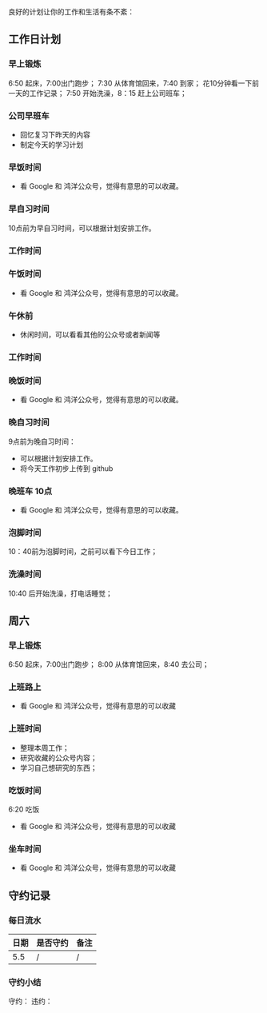 
良好的计划让你的工作和生活有条不紊：

## 

## 工作日计划

### 早上锻炼

6:50 起床，7:00出门跑步；
7:30 从体育馆回来，7:40 到家；
花10分钟看一下前一天的工作记录；
7:50 开始洗澡，8：15 赶上公司班车；


### 公司早班车

- 回忆复习下昨天的内容
- 制定今天的学习计划

### 早饭时间

- 看 Google 和 鸿洋公众号，觉得有意思的可以收藏。

### 早自习时间

10点前为早自习时间，可以根据计划安排工作。

### 工作时间

### 午饭时间

- 看 Google 和 鸿洋公众号，觉得有意思的可以收藏。

### 午休前

- 休闲时间，可以看看其他的公众号或者新闻等

### 工作时间

### 晚饭时间

- 看 Google 和 鸿洋公众号，觉得有意思的可以收藏。

### 晚自习时间

9点前为晚自习时间：

- 可以根据计划安排工作。
- 将今天工作初步上传到 github

### 晚班车 10点

- 看 Google 和 鸿洋公众号，觉得有意思的可以收藏。

### 泡脚时间

10：40前为泡脚时间，之前可以看下今日工作；

### 洗澡时间

10:40 后开始洗澡，打电话睡觉；

## 周六

### 早上锻炼

6:50 起床，7:00出门跑步；
8:00 从体育馆回来，8:40 去公司；

### 上班路上

- 看 Google 和 鸿洋公众号，觉得有意思的可以收藏

### 上班时间

- 整理本周工作；
- 研究收藏的公众号内容；
- 学习自己想研究的东西；

### 吃饭时间

6:20 吃饭 

- 看 Google 和 鸿洋公众号，觉得有意思的可以收藏

### 坐车时间 

- 看 Google 和 鸿洋公众号，觉得有意思的可以收藏




## 守约记录

### 每日流水

|日期|是否守约|备注|
|:--|:---|:---|
|5.5|/|/|


### 守约小结

守约：
违约：


